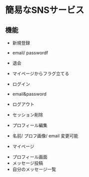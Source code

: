 # 簡易なSNSサービス

## 機能
* 新規登録
- email/ passwordf
* 退会
- マイページからフラグ立てる
* ログイン
- email&password
* ログアウト
- セッション削除
* プロフィール編集
- 名前/ プロフ画像/ email 変更可能
* マイページ
- プロフィール画面
- メッセージ投稿
- 自分のメッセージ一覧

